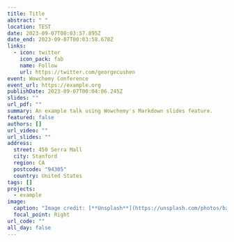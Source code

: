 ```yaml
---
title: Title
abstract: " "
location: TEST
date: 2023-09-07T00:03:57.895Z
date_end: 2023-09-07T00:03:58.678Z
links:
  - icon: twitter
    icon_pack: fab
    name: Follow
    url: https://twitter.com/georgecushen
event: Wowchemy Conference
event_url: https://example.org
publishDate: 2023-09-07T00:04:06.245Z
slides: ""
url_pdf: ""
summary: An example talk using Wowchemy's Markdown slides feature.
featured: false
authors: []
url_video: ""
url_slides: ""
address:
  street: 450 Serra Mall
  city: Stanford
  region: CA
  postcode: "94305"
  country: United States
tags: []
projects:
  - example
image:
  caption: "Image credit: [**Unsplash**](https://unsplash.com/photos/bzdhc5b3Bxs)"
  focal_point: Right
url_code: ""
all_day: false
---
```

